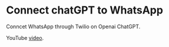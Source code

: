 # Connect chatGPT to WhatsApp
Conncet WhatsApp through Twilio on Openai ChatGPT.

YouTube [video](https://youtu.be/y9NRLnPXsb0).
